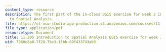 ```yaml
---
content_type: resource
description: The first part of the in-class QGIS exercise for week 3 in 11.205 Introduction
  to Spatial Analysis.
file: https://ol-ocw-studio-app-production.s3.amazonaws.com/courses/11-205-introduction-to-spatial-analysis-fall-2019/7968e8a07f287be315bb69f433743ab9_11.205f19_week_3_qgis_part1.pdf
file_type: application/pdf
resourcetype: Document
title: 11.205 Introduction to Spatial Analysis QGIS exercise for week 3 - part 1
uid: 7968e8a0-7f28-7be3-15bb-69f433743ab9
---
```


